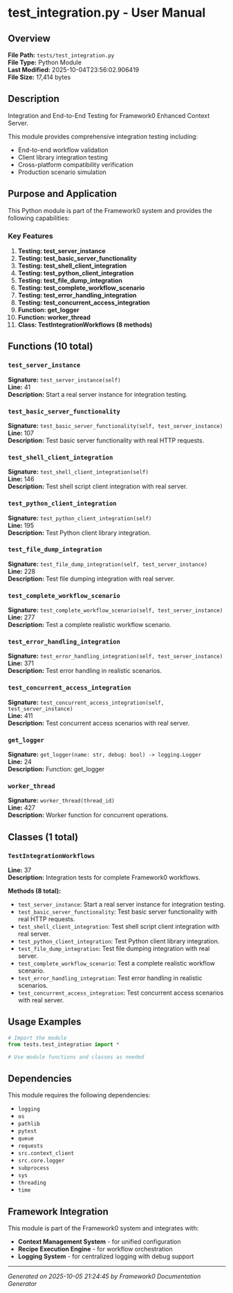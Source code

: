 # test_integration.py - User Manual

## Overview
**File Path:** `tests/test_integration.py`  
**File Type:** Python Module  
**Last Modified:** 2025-10-04T23:56:02.906419  
**File Size:** 17,414 bytes  

## Description
Integration and End-to-End Testing for Framework0 Enhanced Context Server.

This module provides comprehensive integration testing including:
- End-to-end workflow validation
- Client library integration testing
- Cross-platform compatibility verification
- Production scenario simulation

## Purpose and Application
This Python module is part of the Framework0 system and provides the following capabilities:

### Key Features
1. **Testing: test_server_instance**
2. **Testing: test_basic_server_functionality**
3. **Testing: test_shell_client_integration**
4. **Testing: test_python_client_integration**
5. **Testing: test_file_dump_integration**
6. **Testing: test_complete_workflow_scenario**
7. **Testing: test_error_handling_integration**
8. **Testing: test_concurrent_access_integration**
9. **Function: get_logger**
10. **Function: worker_thread**
11. **Class: TestIntegrationWorkflows (8 methods)**

## Functions (10 total)

### `test_server_instance`

**Signature:** `test_server_instance(self)`  
**Line:** 41  
**Description:** Start a real server instance for integration testing.

### `test_basic_server_functionality`

**Signature:** `test_basic_server_functionality(self, test_server_instance)`  
**Line:** 107  
**Description:** Test basic server functionality with real HTTP requests.

### `test_shell_client_integration`

**Signature:** `test_shell_client_integration(self)`  
**Line:** 146  
**Description:** Test shell script client integration with real server.

### `test_python_client_integration`

**Signature:** `test_python_client_integration(self)`  
**Line:** 195  
**Description:** Test Python client library integration.

### `test_file_dump_integration`

**Signature:** `test_file_dump_integration(self, test_server_instance)`  
**Line:** 228  
**Description:** Test file dumping integration with real server.

### `test_complete_workflow_scenario`

**Signature:** `test_complete_workflow_scenario(self, test_server_instance)`  
**Line:** 277  
**Description:** Test a complete realistic workflow scenario.

### `test_error_handling_integration`

**Signature:** `test_error_handling_integration(self, test_server_instance)`  
**Line:** 371  
**Description:** Test error handling in realistic scenarios.

### `test_concurrent_access_integration`

**Signature:** `test_concurrent_access_integration(self, test_server_instance)`  
**Line:** 411  
**Description:** Test concurrent access scenarios with real server.

### `get_logger`

**Signature:** `get_logger(name: str, debug: bool) -> logging.Logger`  
**Line:** 24  
**Description:** Function: get_logger

### `worker_thread`

**Signature:** `worker_thread(thread_id)`  
**Line:** 427  
**Description:** Worker function for concurrent operations.


## Classes (1 total)

### `TestIntegrationWorkflows`

**Line:** 37  
**Description:** Integration tests for complete Framework0 workflows.

**Methods (8 total):**
- `test_server_instance`: Start a real server instance for integration testing.
- `test_basic_server_functionality`: Test basic server functionality with real HTTP requests.
- `test_shell_client_integration`: Test shell script client integration with real server.
- `test_python_client_integration`: Test Python client library integration.
- `test_file_dump_integration`: Test file dumping integration with real server.
- `test_complete_workflow_scenario`: Test a complete realistic workflow scenario.
- `test_error_handling_integration`: Test error handling in realistic scenarios.
- `test_concurrent_access_integration`: Test concurrent access scenarios with real server.


## Usage Examples

```python
# Import the module
from tests.test_integration import *

# Use module functions and classes as needed
```


## Dependencies

This module requires the following dependencies:

- `logging`
- `os`
- `pathlib`
- `pytest`
- `queue`
- `requests`
- `src.context_client`
- `src.core.logger`
- `subprocess`
- `sys`
- `threading`
- `time`


## Framework Integration

This module is part of the Framework0 system and integrates with:

- **Context Management System** - for unified configuration
- **Recipe Execution Engine** - for workflow orchestration
- **Logging System** - for centralized logging with debug support


---
*Generated on 2025-10-05 21:24:45 by Framework0 Documentation Generator*
